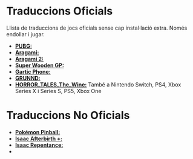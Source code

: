 # Traduccions Oficials
Llista de traduccions de jocs oficials sense cap instal·lació extra. Només endollar i jugar.

- [**PUBG:**][pubg]
- [**Aragami:**][a1]
- [**Aragami 2:**][a2]
- [**Super Wooden GP:**][swgp]
- [**Gartic Phone:**][gp]
- [**GRUNND:**][gr]
- [**HORROR_TALES_The_Wine:**][httw] També a Nintendo Switch, PS4, Xbox Series X i Series S, PS5, Xbox One


# Traduccions No Oficials

- [**Pokémon Pinball:**][pinballcat]
- [**Isaac Afterbirth +:**][isaac]
- [**Isaac Repentance:**][rep]
- 

[c]: https://twitter.com/PrCeTrencada
[pinballcat]: https://github.com/PrCeTrencada/pokepinball_cat
[pinballcat2]: https://github.com/PrCeTrencada/pokepinballrs_cat
[isaac]: https://github.com/PrCeTrencada/Isaac_AfterbirthPlus_cat
[rep]: https://github.com/PrCeTrencada/IsaacRepentance_cat
[pc]:http://tinyurl.com/AmongUsCAT
[movil]:https://tinyurl.com/AmongUsCATapk
[swgp]:https://store.steampowered.com/app/1534180/Super_Woden_GP/
[a1]:https://www.gog.com/game/aragami
[a2]:https://www.gog.com/game/aragami_2 
[gp]:https://garticphone.com/ca
[gr]:https://store.steampowered.com/app/1449920/GRUNND/
[krl]:https://store.steampowered.com/app/896750/Koral/ 
[inf]:https://store.steampowered.com/app/789950/INFERNIUM/  
[mpttee]:https://store.steampowered.com/app/296070/MIND_Path_to_Thalamus_Enhanced_Edition  
[httw]:https://store.steampowered.com/app/1340640/HORROR_TALES_The_Wine
[pubg]:https://na.battlegrounds.pubg.com/ 
